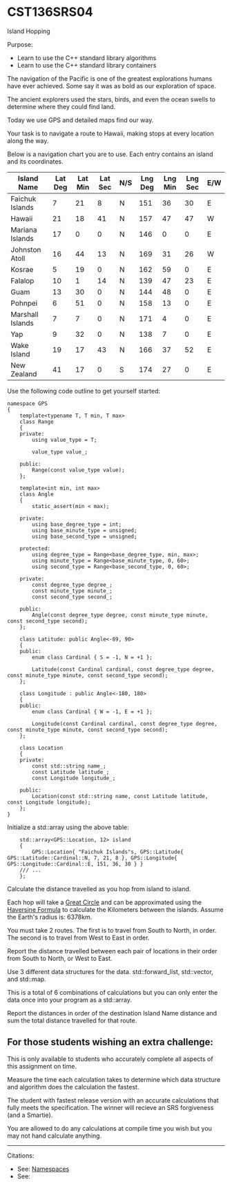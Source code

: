 # CST136SRS04
Island Hopping

Purpose:

- Learn to use the C++ standard library algorithms
- Learn to use the C++ standard library containers

The navigation of the Pacific is one of the greatest explorations humans have ever achieved. Some say it was as bold as our exploration of space. 

The ancient explorers used the stars, birds, and even the ocean swells to determine where they could find land. 

Today we use GPS and detailed maps find our way. 

Your task is to navigate a route to Hawaii, making stops at every location along the way.

Below is a navigation chart you are to use. Each entry contains an island and its coordinates. 

| Island Name      | Lat Deg | Lat Min | Lat Sec | N/S | Lng Deg | Lng Min | Lng Sec | E/W | 
| ---------------- | ------- | ------- | ------- | --- | ------- | ------- | ------- | --- |
| Faichuk Islands  |       7 |      21 |       8 |   N |     151 |      36 |      30 |   E |
| Hawaii           |      21 |      18 |      41 |   N |     157 |      47 |      47 |   W |
| Mariana Islands  |      17 |       0 |       0 |   N |     146 |       0 |       0 |   E |
| Johnston Atoll   |      16 |      44 |      13 |   N |     169 |      31 |      26 |   W |
| Kosrae           |       5 |      19 |       0 |   N |     162 |      59 |       0 |   E |
| Falalop          |      10 |       1 |      14 |   N |     139 |      47 |      23 |   E |
| Guam             |      13 |      30 |       0 |   N |     144 |      48 |       0 |   E |
| Pohnpei          |       6 |      51 |       0 |   N |     158 |      13 |       0 |   E |
| Marshall Islands |       7 |       7 |       0 |   N |     171 |       4 |       0 |   E |
| Yap              |       9 |      32 |       0 |   N |     138 |       7 |       0 |   E |
| Wake Island      |      19 |      17 |      43 |   N |     166 |      37 |      52 |   E |
| New Zealand      |      41 |      17 |       0 |   S |     174 |      27 |       0 |   E |

Use the following code outline to get yourself started:

```
namespace GPS
{
	template<typename T, T min, T max>
	class Range
	{
	private:
		using value_type = T;

		value_type value_;

	public:
		Range(const value_type value);
	};

	template<int min, int max>
	class Angle
	{
		static_assert(min < max);

	private:
		using base_degree_type = int;
		using base_minute_type = unsigned;
		using base_second_type = unsigned;

	protected:
		using degree_type = Range<base_degree_type, min, max>;
		using minute_type = Range<base_minute_type, 0, 60>;
		using second_type = Range<base_second_type, 0, 60>;

	private:
		const degree_type degree_;
		const minute_type minute_;
		const second_type second_;

	public:
		Angle(const degree_type degree, const minute_type minute, const second_type second);
	};

	class Latitude: public Angle<-89, 90>
	{
	public:
		enum class Cardinal { S = -1, N = +1 };

		Latitude(const Cardinal cardinal, const degree_type degree, const minute_type minute, const second_type second);
	};

	class Longitude : public Angle<-180, 180>
	{
	public:
		enum class Cardinal { W = -1, E = +1 };

		Longitude(const Cardinal cardinal, const degree_type degree, const minute_type minute, const second_type second);
	};

	class Location
	{
	private:
		const std::string name_;
		const Latitude latitude_;
		const Longitude longitude_;

	public:
		Location(const std::string name, const Latitude latitude, const Longitude longitude);
	};
}
```

Initialize a std::array using the above table:

```
	std::array<GPS::Location, 12> island
	{
		GPS::Location{ "Faichuk Islands"s, GPS::Latitude{ GPS::Latitude::Cardinal::N, 7, 21, 8 }, GPS::Longitude{ GPS::Longitude::Cardinal::E, 151, 36, 30 } } 
    /// ...
	};
```

Calculate the distance travelled as you hop from island to island. 

Each hop will take a [Great Circle](https://en.wikipedia.org/wiki/Great-circle_distance) and can be approximated using the [Haversine Formula](https://en.wikipedia.org/wiki/Haversine_formula) to calculate the Kilometers between the islands. Assume the Earth's radius is: 6378km. 

You must take 2 routes. The first is to travel from South to North, in order. The second is to travel from West to East in order. 

Report the distance travelled between each pair of locations in their order from South to North, or West to East. 

Use 3 different data structures for the data. std::forward_list, std::vector, and std::map. 

This is a total of 6 combinations of calculations but you can only enter the data once into your program as a std::array. 

Report the distances in order of the destination Island Name distance and sum the total distance travelled for that route. 

## For those students wishing an extra challenge:

This is only available to students who accurately complete all aspects of this assignment on time. 

Measure the time each calculation takes to determine which data structure and algorithm does the calculation the fastest. 

The student with fastest release version with an accurate calculations that fully meets the specification. The winner will recieve an SRS forgiveness (and a Smartie). 

You are allowed to do any calculations at compile time you wish but you may not hand calculate anything. 

---

Citations:

- See: [Namespaces](http://isocpp.github.io/CppCoreGuidelines/CppCoreGuidelines#Rc-helper)
- See: []()